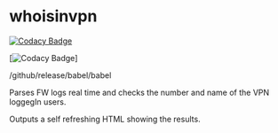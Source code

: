 # whoisinvpn 

[![Codacy Badge](https://api.codacy.com/project/badge/Grade/d2378c4c511445ceaea57d55728d51d7)](https://app.codacy.com/gh/migueljtc/whosinvpn?utm_source=github.com&utm_medium=referral&utm_content=migueljtc/whosinvpn&utm_campaign=Badge_Grade)


[![Codacy Badge](https://badgen.net/github/release/babel/babel)]


/github/release/babel/babel 

Parses FW logs real time and checks the number and name of the VPN loggegIn users.

Outputs a self refreshing HTML showing the results.

